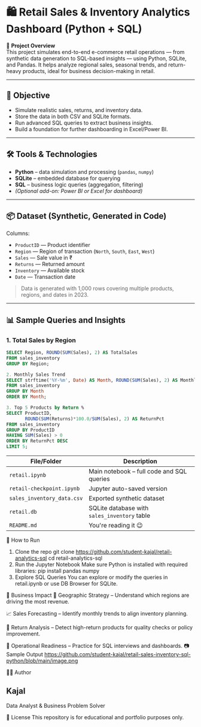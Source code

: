 # 🛍️ Retail Sales & Inventory Analytics Dashboard (Python + SQL)

📌 **Project Overview**  
This project simulates end-to-end e-commerce retail operations — from synthetic data generation to SQL-based insights — using Python, SQLite, and Pandas. It helps analyze regional sales, seasonal trends, and return-heavy products, ideal for business decision-making in retail.

---

## 🎯 Objective

- Simulate realistic sales, returns, and inventory data.
- Store the data in both CSV and SQLite formats.
- Run advanced SQL queries to extract business insights.
- Build a foundation for further dashboarding in Excel/Power BI.

---

## 🛠️ Tools & Technologies

- **Python** – data simulation and processing (`pandas`, `numpy`)
- **SQLite** – embedded database for querying
- **SQL** – business logic queries (aggregation, filtering)
- *(Optional add-on: Power BI or Excel for dashboard)*

---

## 📦 Dataset (Synthetic, Generated in Code)

Columns:
- `ProductID` — Product identifier
- `Region` — Region of transaction (`North`, `South`, `East`, `West`)
- `Sales` — Sale value in ₹
- `Returns` — Returned amount
- `Inventory` — Available stock
- `Date` — Transaction date

> Data is generated with 1,000 rows covering multiple products, regions, and dates in 2023.

---

## 📊 Sample Queries and Insights

### 1. Total Sales by Region
```sql
SELECT Region, ROUND(SUM(Sales), 2) AS TotalSales
FROM sales_inventory
GROUP BY Region; 

2. Monthly Sales Trend
SELECT strftime('%Y-%m', Date) AS Month, ROUND(SUM(Sales), 2) AS MonthlySales
FROM sales_inventory
GROUP BY Month
ORDER BY Month;

3. Top 5 Products by Return %
SELECT ProductID,
       ROUND(SUM(Returns)*100.0/SUM(Sales), 2) AS ReturnPct
FROM sales_inventory
GROUP BY ProductID
HAVING SUM(Sales) > 0
ORDER BY ReturnPct DESC
LIMIT 5;
```
| File/Folder                | Description                                  |
| -------------------------- | -------------------------------------------- |
| `retail.ipynb`             | Main notebook – full code and SQL queries    |
| `retail-checkpoint.ipynb`  | Jupyter auto-saved version                   |
| `sales_inventory_data.csv` | Exported synthetic dataset                   |
| `retail.db`                | SQLite database with `sales_inventory` table |
| `README.md`                | You're reading it 😉                         |

🚀 How to Run
1. Clone the repo
git clone https://github.com/student-kajal/retail-analytics-sql
cd retail-analytics-sql
2. Run the Jupyter Notebook
Make sure Python is installed with required libraries:
pip install pandas numpy
3. Explore SQL Queries
You can explore or modify the queries in retail.ipynb or use DB Browser for SQLite.

💼 Business Impact
📍 Geographic Strategy – Understand which regions are driving the most revenue.

📈 Sales Forecasting – Identify monthly trends to align inventory planning.

🔁 Return Analysis – Detect high-return products for quality checks or policy improvement.

🧠 Operational Readiness – Practice for SQL interviews and dashboards.
📷 Sample Output 
https://github.com/student-kajal/retail-sales-inventory-sql-python/blob/main/image.png

👩‍💻 Author
## Kajal
Data Analyst & Business Problem Solver

📜 License
This repository is for educational and portfolio purposes only.
